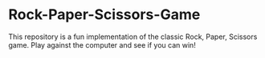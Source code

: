 # Rock-Paper-Scissors-Game
This repository is a fun implementation of the classic Rock, Paper, Scissors game. Play against the computer and see if you can win!
